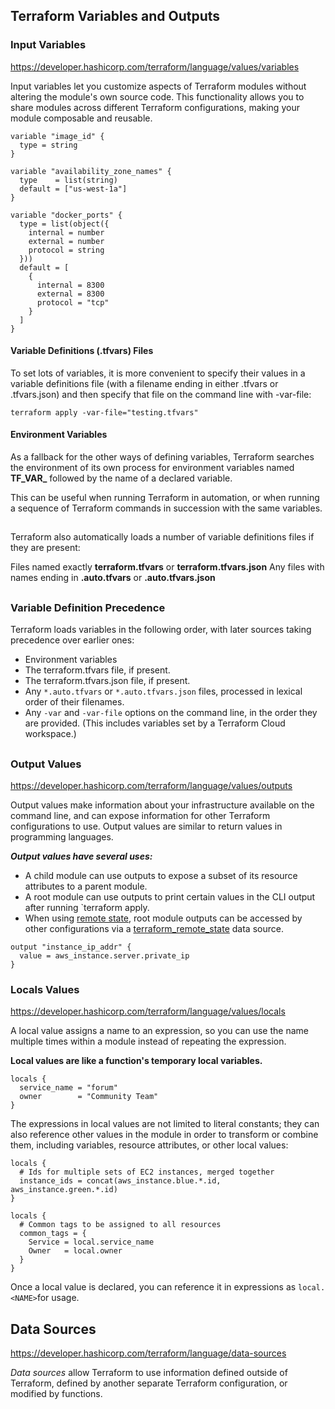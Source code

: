 ## Terraform Variables and Outputs

### Input Variables

https://developer.hashicorp.com/terraform/language/values/variables 

Input variables let you customize aspects of Terraform modules without altering the module's own source code. This functionality allows you to share modules across different Terraform configurations, making your module composable and reusable.

```
variable "image_id" {
  type = string
}

variable "availability_zone_names" {
  type    = list(string)
  default = ["us-west-1a"]
}

variable "docker_ports" {
  type = list(object({
    internal = number
    external = number
    protocol = string
  }))
  default = [
    {
      internal = 8300
      external = 8300
      protocol = "tcp"
    }
  ]
}
```

#### Variable Definitions (.tfvars) Files

To set lots of variables, it is more convenient to specify their values in a variable definitions file (with a filename ending in either .tfvars or .tfvars.json) and then specify that file on the command line with -var-file:

```
terraform apply -var-file="testing.tfvars"
```
#### Environment Variables
As a fallback for the other ways of defining variables, Terraform searches the environment of its own process for environment variables named **TF_VAR_** followed by the name of a declared variable.

This can be useful when running Terraform in automation, or when running a sequence of Terraform commands in succession with the same variables. 

##
Terraform also automatically loads a number of variable definitions files if they are present:

Files named exactly **terraform.tfvars** or **terraform.tfvars.json**
Any files with names ending in **.auto.tfvars** or **.auto.tfvars.json**
## 

### Variable Definition Precedence

Terraform loads variables in the following order, with later sources taking precedence over earlier ones:

- Environment variables
- The terraform.tfvars file, if present.
- The terraform.tfvars.json file, if present.
- Any `*.auto.tfvars` or `*.auto.tfvars.json` files, processed in lexical order of their filenames.
- Any `-var` and `-var-file` options on the command line, in the order they are provided. (This includes variables set by a Terraform Cloud workspace.)

## 

### Output Values

https://developer.hashicorp.com/terraform/language/values/outputs 

Output values make information about your infrastructure available on the command line, and can expose information for other Terraform configurations to use. Output values are similar to return values in programming languages.

***Output values have several uses:***

- A child module can use outputs to expose a subset of its resource attributes to a parent module.
- A root module can use outputs to print certain values in the CLI output after running `terraform apply.
- When using [remote state](https://developer.hashicorp.com/terraform/language/state/remote), root module outputs can be accessed by other configurations via a [terraform_remote_state](https://developer.hashicorp.com/terraform/language/state/remote-state-data) data source.

```
output "instance_ip_addr" {
  value = aws_instance.server.private_ip
}
```

### Locals Values

https://developer.hashicorp.com/terraform/language/values/locals 

A local value assigns a name to an expression, so you can use the name multiple times within a module instead of repeating the expression.

**Local values are like a function's temporary local variables.**

```
locals {
  service_name = "forum"
  owner        = "Community Team"
}
```
The expressions in local values are not limited to literal constants; they can also reference other values in the module in order to transform or combine them, including variables, resource attributes, or other local values:

```
locals {
  # Ids for multiple sets of EC2 instances, merged together
  instance_ids = concat(aws_instance.blue.*.id, aws_instance.green.*.id)
}

locals {
  # Common tags to be assigned to all resources
  common_tags = {
    Service = local.service_name
    Owner   = local.owner
  }
}
```

Once a local value is declared, you can reference it in expressions as `local.<NAME>`for usage.

## Data Sources

https://developer.hashicorp.com/terraform/language/data-sources 

_Data sources_ allow Terraform to use information defined outside of Terraform, defined by another separate Terraform configuration, or modified by functions.

